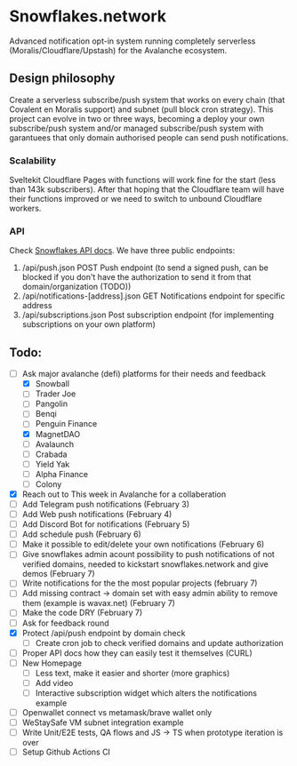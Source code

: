 # Snowflakes.network

Advanced notification opt-in system running completely serverless (Moralis/Cloudflare/Upstash) for the Avalanche ecosystem.

## Design philosophy

Create a serverless subscribe/push system that works on every chain (that Covalent en Moralis support) and subnet (pull block cron strategy). This project can evolve in two or three ways, becoming a deploy your own subscribe/push system and/or managed subscribe/push system with garantuees that only domain authorised people can send push notifications. 

### Scalability 

Sveltekit Cloudflare Pages with functions will work fine for the start (less than 143k subscribers). After that hoping that the Cloudflare team will have their functions improved or we need to switch to unbound Cloudflare workers. 

### API 

Check [Snowflakes API docs](https://snowflakes.network/api). We have three public endpoints:

1. /api/push.json POST Push endpoint (to send a signed push, can be blocked if you don't have the authorization to send it from that domain/organization (TODO))
2. /api/notifications-[address].json GET Notifications endpoint for specific address
3. /api/subscriptions.json Post subscription endpoint (for implementing subscriptions on your own platform)

## Todo:

- [ ] Ask major avalanche (defi) platforms for their needs and feedback
  - [x] Snowball
  - [ ] Trader Joe
  - [ ] Pangolin
  - [ ] Benqi
  - [ ] Penguin Finance
  - [x] MagnetDAO
  - [ ] Avalaunch
  - [ ] Crabada
  - [ ] Yield Yak
  - [ ] Alpha Finance
  - [ ] Colony
- [x] Reach out to This week in Avalanche for a collaberation
- [ ] Add Telegram push notifications (February 3)
- [ ] Add Web push notifications (February 4)
- [ ] Add Discord Bot for notifications (February 5)
- [ ] Add schedule push (February 6)
- [ ] Make it possible to edit/delete your own notifications (February 6)
- [ ] Give snowflakes admin acount possibility to push notifications of not verified domains, needed to kickstart snowflakes.network and give demos (February 7)
- [ ] Write notifications for the the most popular projects (february 7)
- [ ] Add missing contract -> domain set with easy admin ability to remove them (example is wavax.net) (February 7)
- [ ] Make the code DRY (February 7)
- [ ] Ask for feedback round  
- [x] Protect /api/push endpoint by domain check
  - [ ] Create cron job to check verified domains and update authorization
- [ ] Proper API docs how they can easily test it themselves (CURL)
- [ ] New Homepage 
  - [ ] Less text, make it easier and shorter (more graphics)
  - [ ] Add video
  - [ ] Interactive subscription widget which alters the notifications example
- [ ] Openwallet connect vs metamask/brave wallet only
- [ ] WeStaySafe VM subnet integration example
- [ ] Write Unit/E2E tests, QA flows and JS -> TS when prototype iteration is over
- [ ] Setup Github Actions CI
